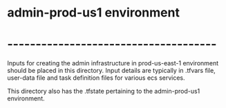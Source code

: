 # admin-prod-us1 environment  
# -------------------------------------  
  
Inputs for creating the admin infrastructure in prod-us-east-1 environment should be placed in this directory. Input details are typically in .tfvars file, user-data file and task definition files for various ecs services.  
  
This directory also has the .tfstate pertaining to the admin-prod-us1 environment.